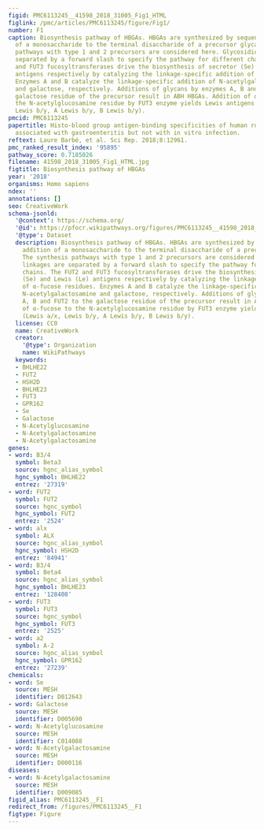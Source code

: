 ```yaml
---
figid: PMC6113245__41598_2018_31005_Fig1_HTML
figlink: /pmc/articles/PMC6113245/figure/Fig1/
number: F1
caption: Biosynthesis pathway of HBGAs. HBGAs are synthesized by sequential addition
  of a monosaccharide to the terminal disaccharide of a precursor glycan. The synthesis
  pathways with type 1 and 2 precursors are considered here. Glycosidic linkages are
  separated by a forward slash to specify the pathway for different chains. The FUT2
  and FUT3 fucosyltransferases drive the biosynthesis of secretor (Se) and Lewis (Le)
  antigens respectively by catalyzing the linkage-specific addition of α-fucose residues.
  Enzymes A and B catalyze the linkage-specific addition of N-acetylgalactosamine
  and galactose, respectively. Additions of glycans by enzymes A, B and FUT2 to the
  galactose residue of the precursor result in ABH HBGAs. Addition of α-fucose to
  the N-acetylglucosamine residue by FUT3 enzyme yields Lewis antigens (Lewis a/x,
  Lewis b/y, A Lewis b/y, B Lewis b/y).
pmcid: PMC6113245
papertitle: Histo-blood group antigen-binding specificities of human rotaviruses are
  associated with gastroenteritis but not with in vitro infection.
reftext: Laure Barbé, et al. Sci Rep. 2018;8:12961.
pmc_ranked_result_index: '95895'
pathway_score: 0.7185026
filename: 41598_2018_31005_Fig1_HTML.jpg
figtitle: Biosynthesis pathway of HBGAs
year: '2018'
organisms: Homo sapiens
ndex: ''
annotations: []
seo: CreativeWork
schema-jsonld:
  '@context': https://schema.org/
  '@id': https://pfocr.wikipathways.org/figures/PMC6113245__41598_2018_31005_Fig1_HTML.html
  '@type': Dataset
  description: Biosynthesis pathway of HBGAs. HBGAs are synthesized by sequential
    addition of a monosaccharide to the terminal disaccharide of a precursor glycan.
    The synthesis pathways with type 1 and 2 precursors are considered here. Glycosidic
    linkages are separated by a forward slash to specify the pathway for different
    chains. The FUT2 and FUT3 fucosyltransferases drive the biosynthesis of secretor
    (Se) and Lewis (Le) antigens respectively by catalyzing the linkage-specific addition
    of α-fucose residues. Enzymes A and B catalyze the linkage-specific addition of
    N-acetylgalactosamine and galactose, respectively. Additions of glycans by enzymes
    A, B and FUT2 to the galactose residue of the precursor result in ABH HBGAs. Addition
    of α-fucose to the N-acetylglucosamine residue by FUT3 enzyme yields Lewis antigens
    (Lewis a/x, Lewis b/y, A Lewis b/y, B Lewis b/y).
  license: CC0
  name: CreativeWork
  creator:
    '@type': Organization
    name: WikiPathways
  keywords:
  - BHLHE22
  - FUT2
  - HSH2D
  - BHLHE23
  - FUT3
  - GPR162
  - Se
  - Galactose
  - N-Acetylglucosamine
  - N-Acetylgalactosamine
  - N-Acetylgalactosamine
genes:
- word: B3/4
  symbol: Beta3
  source: hgnc_alias_symbol
  hgnc_symbol: BHLHE22
  entrez: '27319'
- word: FUT2
  symbol: FUT2
  source: hgnc_symbol
  hgnc_symbol: FUT2
  entrez: '2524'
- word: alx
  symbol: ALX
  source: hgnc_alias_symbol
  hgnc_symbol: HSH2D
  entrez: '84941'
- word: B3/4
  symbol: Beta4
  source: hgnc_alias_symbol
  hgnc_symbol: BHLHE23
  entrez: '128408'
- word: FUT3
  symbol: FUT3
  source: hgnc_symbol
  hgnc_symbol: FUT3
  entrez: '2525'
- word: a2
  symbol: A-2
  source: hgnc_alias_symbol
  hgnc_symbol: GPR162
  entrez: '27239'
chemicals:
- word: Se
  source: MESH
  identifier: D012643
- word: Galactose
  source: MESH
  identifier: D005690
- word: N-Acetylglucosamine
  source: MESH
  identifier: C014088
- word: N-Acetylgalactosamine
  source: MESH
  identifier: D000116
diseases:
- word: N-Acetylgalactosamine
  source: MESH
  identifier: D009085
figid_alias: PMC6113245__F1
redirect_from: /figures/PMC6113245__F1
figtype: Figure
---
```

